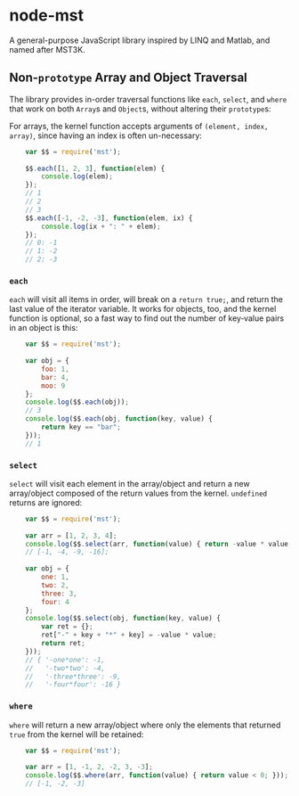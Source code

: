 node-mst
========

A general-purpose JavaScript library inspired by LINQ and Matlab, and named after MST3K.

Non-`prototype` Array and Object Traversal
------------------------------------------

The library provides in-order traversal functions like `each`, `select`, and `where` that work on both `Array`s and `Object`s, without altering their `prototype`s:

For arrays, the kernel function accepts arguments of `(element, index, array)`, since having an index is often un-necessary:

```javascript
	var $$ = require('mst');
	
	$$.each([1, 2, 3], function(elem) {
		console.log(elem);
	});
	// 1
	// 2
	// 3
	$$.each([-1, -2, -3], function(elem, ix) {
		console.log(ix + ": " + elem);
	});
	// 0: -1
	// 1: -2
	// 2: -3
```

### `each`

`each` will visit all items in order, will break on a `return true;`, and return the last value of the iterator variable. It works for objects, too, and the kernel function is optional, so a fast way to find out the number of key&dash;value pairs in an object is this:

```javascript
	var $$ = require('mst');
	
	var obj = {
		foo: 1,
		bar: 4,
		moo: 9
	};
	console.log($$.each(obj));
	// 3
	console.log($$.each(obj, function(key, value) {
		return key == "bar";
	}));
	// 1
```

### `select`

`select` will visit each element in the array/object and return a new array/object composed of the return values from the kernel. `undefined` returns are ignored:

```javascript
	var $$ = require('mst');
	
	var arr = [1, 2, 3, 4];
	console.log($$.select(arr, function(value) { return -value * value; }));
	// [-1, -4, -9, -16];
	
	var obj = {
		one: 1,
		two: 2,
		three: 3,
		four: 4
	};
	console.log($$.select(obj, function(key, value) {
		var ret = {};
		ret["-" + key + "*" + key] = -value * value;
		return ret;
	}));
	// { '-one*one': -1,
  	//   '-two*two': -4,
  	//   '-three*three': -9,
  	//   '-four*four': -16 }
```

### `where`

`where` will return a new array/object where only the elements that returned `true` from the kernel will be retained:

```javascript
	var $$ = require('mst');
	
	var arr = [1, -1, 2, -2, 3, -3];
	console.log($$.where(arr, function(value) { return value < 0; }));
	// [-1, -2, -3]
```

